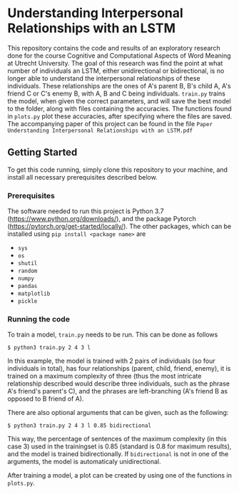 # Understanding Interpersonal Relationships with an LSTM

This repository contains the code and results of an exploratory research done for the course Cognitive and Computational Aspects of Word Meaning at Utrecht University. The goal of this research was find the point at what number of individuals an LSTM, either unidirectional or bidirectional, is no longer able to understand the interpersonal relationships of these individuals. These relationships are the ones of A's parent B, B's child A, A's friend C or C's enemy B, with A, B and C being individuals. ```train.py``` trains the model, when given the correct parameters, and will save the best model to the folder, along with files containing the accuracies. The functions found in ```plots.py``` plot these accuracies, after specifying where the files are saved. The accompanying paper of this project can be found in the file ```Paper Understanding Interpersonal Relationships with an LSTM.pdf```

## Getting Started

To get this code running, simply clone this repository to your machine, and install all necessary prerequisites described below. 

### Prerequisites

The software needed to run this project is Python 3.7 (https://www.python.org/downloads/), and the package Pytorch (https://pytorch.org/get-started/locally/). The other packages, which can be installed using ```pip install <package name>``` are
-  ```sys```
-  ```os```
-  ```shutil```
-  ```random```
-  ```numpy```
-  ```pandas```
-  ```matplotlib```
-  ```pickle```

### Running the code

To train a model, ```train.py``` needs to be run. This can be done as follows

```
$ python3 train.py 2 4 3 l 
```
In this example, the model is trained with 2 pairs of individuals (so four individuals in total), has four relationships (parent, child, friend, enemy), it is trained on a maximum complexity of three (thus the most intricate relationship described would describe three individuals, such as the phrase A's friend's parent's C), and the phrases are left-branching (A's friend B as opposed to B friend of A). 

There are also optional arguments that can be given, such as the following:
```
$ python3 train.py 2 4 3 l 0.85 bidirectional
```
This way, the percentage of sentences of the maximum complexity (in this case 3) used in the trainingset is 0.85 (standard is 0.8 for maximum results), and the model is trained bidirectionally. If ```bidirectional``` is not in one of the arguments, the model is automaticaly unidirectional.

After training a model, a plot can be created by using one of the functions in ```plots.py```.
